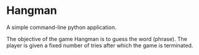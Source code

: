 # Hangman
A simple command-line python application.

The objective of the game Hangman is to guess the word (phrase). The player is given a fixed number of tries after which the game is terminated.
